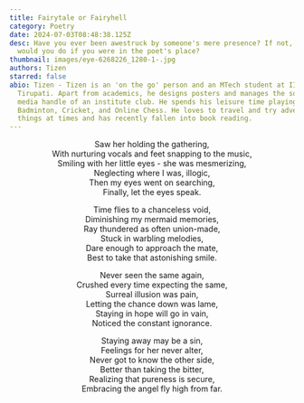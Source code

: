 ```yaml
---
title: Fairytale or Fairyhell
category: Poetry
date: 2024-07-03T08:48:38.125Z
desc: Have you ever been awestruck by someone's mere presence? If not, then what
  would you do if you were in the poet's place?
thumbnail: images/eye-6268226_1280-1-.jpg
authors: Tizen
starred: false
abio: Tizen - Tizen is an 'on the go' person and an MTech student at IIT
  Tirupati. Apart from academics, he designs posters and manages the social
  media handle of an institute club. He spends his leisure time playing
  Badminton, Cricket, and Online Chess. He loves to travel and try adventurous
  things at times and has recently fallen into book reading.
---
```

<p align="center">Saw her holding the gathering,</br>
With nurturing vocals and feet snapping to the music,</br>
Smiling with her little eyes - she was mesmerizing,</br>
Neglecting where I was, illogic,</br>
Then my eyes went on searching,</br>
Finally, let the eyes speak.</br>
</p>


<p align="center">Time flies to a chanceless void,</br>
Diminishing my mermaid memories,</br>
Ray thundered as often union-made,</br>
Stuck in warbling melodies,</br>
Dare enough to approach the mate,</br>
Best to take that astonishing smile.</br>
</p>



<p align="center">Never seen the same again,</br>
Crushed every time expecting the same,</br>
Surreal illusion was pain,</br>
Letting the chance down was lame,</br>
Staying in hope will go in vain,</br>
Noticed the constant ignorance.</br>
</p>



<p align="center">Staying away may be a sin,</br>
Feelings for her never alter,</br>
Never got to know the other side,</br>
Better than taking the bitter,</br>
Realizing that pureness is secure,</br>
Embracing the angel fly high from far.</br>
</p>